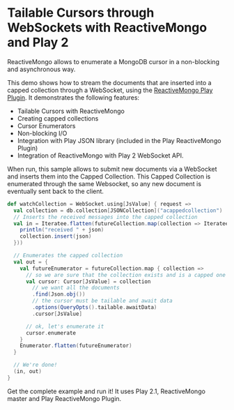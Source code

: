 # Tailable Cursors through WebSockets with ReactiveMongo and Play 2

ReactiveMongo allows to enumerate a MongoDB cursor in a non-blocking and asynchronous way.

This demo shows how to stream the documents that are inserted into a capped collection through a WebSocket, using the [ReactiveMongo Play Plugin](https://github.com/zenexity/Play-ReactiveMongo).
It demonstrates the following features:
+ Tailable Cursors with ReactiveMongo
+ Creating capped collections
+ Cursor Enumerators
+ Non-blocking I/O
+ Integration with Play JSON library (included in the Play ReactiveMongo Plugin)
+ Integration of ReactiveMongo with Play 2 WebSocket API.

When run, this sample allows to submit new documents via a WebSocket and inserts them into the Capped Collection. This Capped Collection is enumerated through the same Websocket, so any new document is eventually sent back to the client.

```scala
def watchCollection = WebSocket.using[JsValue] { request =>
  val collection = db.collection[JSONCollection]("acappedcollection")
  // Inserts the received messages into the capped collection
  val in = Iteratee.flatten(futureCollection.map(collection => Iteratee.foreach[JsValue] { json =>
    println("received " + json)
    collection.insert(json)
  }))

  // Enumerates the capped collection
  val out = {
    val futureEnumerator = futureCollection.map { collection =>
      // so we are sure that the collection exists and is a capped one
      val cursor: Cursor[JsValue] = collection
        // we want all the documents
        .find(Json.obj())
        // the cursor must be tailable and await data
        .options(QueryOpts().tailable.awaitData)
        .cursor[JsValue]

      // ok, let's enumerate it
      cursor.enumerate
    }
    Enumerator.flatten(futureEnumerator)
  }

  // We're done!
  (in, out)
}
```

Get the complete example and run it! It uses Play 2.1, ReactiveMongo master and Play ReactiveMongo Plugin.
